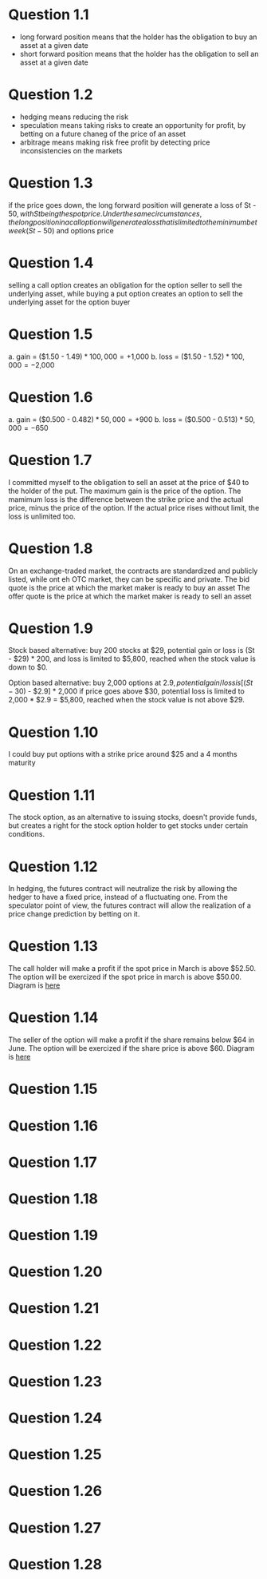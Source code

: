 # Question 1.1 

* long forward position means that the holder has the obligation to buy an asset at a given date
* short forward position means that the holder has the obligation to sell an asset at a given date

# Question 1.2 

* hedging means reducing the risk
* speculation means taking risks to create an opportunity for profit, by betting on a future chaneg of the price of an asset
* arbitrage means making risk free profit by detecting price inconsistencies on the markets

# Question 1.3 

if the price goes down, the long forward position will generate a loss of St - 50$, with St being the spot price. Under the same circumstances, the long position in a call option will generate a loss that is limited to the minimum betweek (St - 50$) and options price 

# Question 1.4 

selling a call option creates an obligation for the option seller to sell the underlying asset, while buying a put option creates an option to sell the underlying asset for the option buyer

# Question 1.5 

a. gain = ($1.50 - $1.49) * 100,000 = +$1,000
b. loss = ($1.50 - $1.52) * 100,000 = -$2,000

# Question 1.6 

a. gain = ($0.500 - $0.482) * 50,000 = +$900
b. loss = ($0.500 - $0.513) * 50,000 = -$650

# Question 1.7 

I committed myself to the obligation to sell an asset at the price of $40 to the holder of the put.
The maximum gain is the price of the option.
The mamimum loss is the difference between the strike price and the actual price, minus the price of the option. If the actual price rises without limit, the loss is unlimited too.

# Question 1.8 

On an exchange-traded market, the contracts are standardized and publicly listed, while ont eh OTC market, they can be specific and private.
The bid quote is the price at which the market maker is ready to buy an asset
The offer quote is the price at which the market maker is ready to sell an asset

# Question 1.9 

Stock based alternative: buy 200 stocks at $29, potential gain or loss is (St - $29) * 200, and loss is limited to $5,800, reached when the stock value is down to $0.

Option based alternative: buy 2,000 options at $2.9, potential gain/loss is [(St - 30$) - $2.9] * 2,000 if price goes above $30, potential loss is limited to 2,000 * $2.9 = $5,800, reached when the stock value is not above $29.

# Question 1.10 

I could buy put options with a strike price around $25 and a 4 months maturity

# Question 1.11 

The stock option, as an alternative to issuing stocks, doesn't provide funds, but creates a right for the stock option holder to get stocks under certain conditions. 

# Question 1.12 

In hedging, the futures contract will neutralize the risk by allowing the hedger to have a fixed price, instead of a fluctuating one. From the speculator point of view, the futures contract will allow the realization of a price change prediction by betting on it.

# Question 1.13 

The call holder will make a profit if the spot price in March is above $52.50. The option will be exercized if the spot price in march is above $50.00.
Diagram is [here](https://docs.google.com/drawings/d/1mFOlhXkXrkaK0cMJdaC0iy0HIK-WCI-7Ws8lNUA7sFE/edit?usp=sharing)

# Question 1.14 

The seller of the option will make a profit if the share remains below $64 in June. The option will be exercized if the share price is above $60.
Diagram is [here](https://docs.google.com/drawings/d/1PtIlQ8fmreyhYnNhAhUcmcEfVBB5xYcft1fspTHinlQ/edit?usp=sharing)

# Question 1.15 

# Question 1.16 

# Question 1.17 

# Question 1.18 

# Question 1.19 

# Question 1.20 

# Question 1.21 

# Question 1.22 

# Question 1.23 

# Question 1.24 

# Question 1.25 

# Question 1.26 

# Question 1.27 

# Question 1.28 

